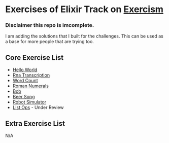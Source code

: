 # Exercises of Elixir Track on [Exercism](https://exercism.io/)

### Disclaimer this repo is imcomplete.

I am adding the solutions that I built for the challenges. This can be used as a base for more people that are trying too.

## Core Exercise List

- [Hello World](https://exercism.io/my/tracks/elixir#exercise-hello-world)
- [Rna Transcription](https://exercism.io/my/tracks/elixir#exercise-rna-transcription)
- [Word Count](https://exercism.io/my/tracks/elixir#exercise-word-count)
- [Roman Numerals](https://exercism.io/my/tracks/elixir#roman-numerals)
- [Bob](https://exercism.io/my/tracks/elixir#bob)
- [Beer Song](https://exercism.io/my/tracks/elixir#beer-song)
- [Robot Simulator](https://exercism.io/my/tracks/elixir#robot-simulator)
- [List Ops](https://exercism.io/my/tracks/elixir#list-ops) - Under Review

## Extra Exercise List

N/A
